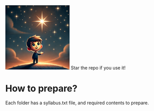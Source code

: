 <img src="image.webp" alt="star" width="200"/>
Star the repo if you use it!

# How to prepare?
Each folder has a syllabus.txt file, and required contents to prepare.
